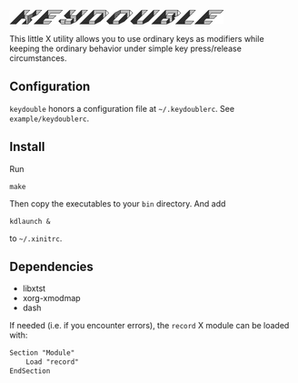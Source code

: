 ![logo](https://github.com/baskerville/keydouble/raw/master/logo/keydouble_logo.png)

This little X utility allows you to use ordinary keys as modifiers while keeping the ordinary behavior under simple key press/release circumstances.

## Configuration

`keydouble` honors a configuration file at `~/.keydoublerc`.
See `example/keydoublerc`.

## Install

Run

    make

Then copy the executables to your `bin` directory.
And add

    kdlaunch &

to `~/.xinitrc`.


## Dependencies

- libxtst
- xorg-xmodmap
- dash

If needed (i.e. if you encounter errors), the `record` X module can be loaded with:

    Section "Module"
        Load "record"
    EndSection
